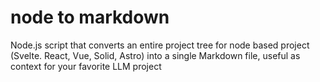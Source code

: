 # node to markdown
Node.js script that converts an entire project tree for node based project (Svelte. React, Vue, Solid, Astro) into a single Markdown file, useful as context for your favorite LLM project

